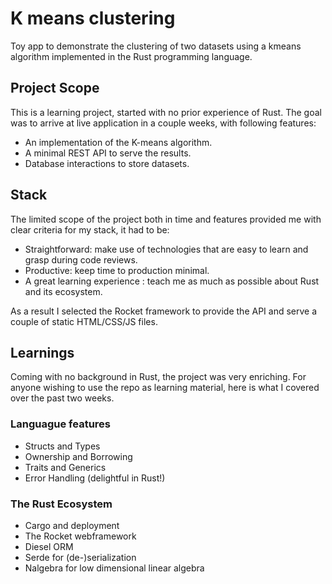 # K means clustering

Toy app to demonstrate the clustering of two datasets using a kmeans algorithm implemented in the Rust programming language.

## Project Scope

This is a learning project, started with no prior experience of Rust. The goal was to arrive at live application in a couple weeks, with following features:

- An implementation of the K-means algorithm.
- A minimal REST API to serve the results.
- Database interactions to store datasets.

## Stack

The limited scope of the project both in time and features provided me with clear criteria for my stack, it had to be:

- Straightforward: make use of technologies that are easy to learn and grasp during code reviews.
- Productive: keep time to production minimal.
- A great learning experience : teach me as much as possible about Rust and its ecosystem.

As a result I selected the Rocket framework to provide the API and serve a couple of static HTML/CSS/JS files.

## Learnings

Coming with no background in Rust, the project was very enriching. For anyone wishing to use the repo as learning material, here is what I covered over the past two weeks.

### Languague features

- Structs and Types
- Ownership and Borrowing
- Traits and Generics
- Error Handling (delightful in Rust!)

### The Rust Ecosystem

- Cargo and deployment
- The Rocket webframework
- Diesel ORM
- Serde for (de-)serialization
- Nalgebra for low dimensional linear algebra
